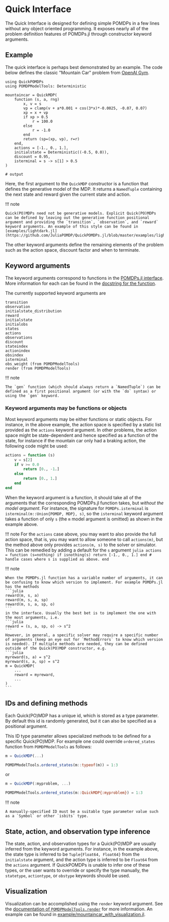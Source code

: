 # Quick Interface

The Quick Interface is designed for defining simple POMDPs in a few lines without any object oriented programming. It exposes nearly all of the problem definition features of POMDPs.jl through constructor keyword arguments.

## Example

The quick interface is perhaps best demonstrated by an example. The code below defines the classic "Mountain Car" problem from 
[OpenAI Gym](https://github.com/openai/gym/blob/master/gym/envs/classic_control/mountain_car.py).

```jldoctest; output = false, filter = r".*"
using QuickPOMDPs
using POMDPModelTools: Deterministic

mountaincar = QuickMDP(
    function (s, a, rng)        
        x, v = s
        vp = clamp(v + a*0.001 + cos(3*x)*-0.0025, -0.07, 0.07)
        xp = x + vp
        if xp > 0.5
            r = 100.0
        else
            r = -1.0
        end
        return (sp=(xp, vp), r=r)
    end,
    actions = [-1., 0., 1.],
    initialstate = Deterministic((-0.5, 0.0)),
    discount = 0.95,
    isterminal = s -> s[1] > 0.5
)

# output

```

Here, the first argument to the `QuickMDP` constructor is a function that defines the generative model of the MDP. It returns a `NamedTuple` containing the next state and reward given the current state and action.

!!! note

    Quick(PO)MDPs need not be generative models. Explicit Quick(PO)MDPs can be defined by leaving out the generative function positional argument and providing the `transition`, `observation`, and `reward` keyword arguments. An example of this style can be found in [examples/lightdark.jl](https://github.com/JuliaPOMDP/QuickPOMDPs.jl/blob/master/examples/lightdark.jl).

The other keyword arguments define the remaining elements of the problem such as the action space, discount factor and when to terminate.

## Keyword arguments

The keyword arguments correspond to functions in the [POMDPs.jl interface](https://juliapomdp.github.io/POMDPs.jl/stable/api/#Index-1). More information for each can be found in the [docstring for the function](https://juliapomdp.github.io/POMDPs.jl/stable/api/#Model-Functions-1).

The currently supported keyword arguments are
```
transition
observation
initialstate_distribution
reward
initialstate
initialobs
states
actions
observations
discount
stateindex
actionindex
obsindex
isterminal
obs_weight (from POMDPModelTools)
render (from POMDPModelTools)
```

!!! note

    The `gen` function (which should always return a `NamedTuple`) can be defined as a first positional argument (or with the `do` syntax) or using the `gen` keyword.

### Keyword arguments may be functions or objects

Most keyword arguments may be either functions or static objects. For instance, in the above example, the action space is specified by a static list provided as the `actions` keyword argument. In other problems, the action space might be state-dependent and hence specified as a function of the state, for instance if the mountain car only had a braking action, the following code might be used:
```julia
actions = function (s) 
    v = s[2]
    if v >= 0.0
        return [0., -1.]
    else
        return [0., 1.]
    end
end
```

When the keyword argument is a function, it should take all of the arguments that the corresponding POMDPs.jl function takes, but *without the model argument*. For instance, the signature for `POMDPs.isterminal` is `isterminal(m::Union{POMDP, MDP}, s)`, so the `isterminal` keyword argument takes a function of only `s` (the `m` model argument is omitted) as shown in the example above.

!!! note
    For the `actions` case above, you may want to also provide the full action space, that is, you may want to allow someone to call `actions(m)`, but the method above only provides `actions(m, s)` to the solver or simulator. This can be remedied by adding a default for the `s` argument
    ```julia
    actions = function (s=nothing)
        if isnothing(s)
            return [-1., 0., 1.]
        end
        # handle cases where s is supplied as above.
    end
    ```

!!! note

    When the POMDPs.jl function has a variable number of arguments, it can be confusing to know which version to implement. For example POMDPs.jl has the methods
    ```julia
    reward(m, s, a)
    reward(m, s, a, sp)
    reward(m, s, a, sp, o)
    ```
    in the interface. Usually the best bet is to implement the one with the most arguments, i.e.
    ```julia
    reward = (s, a, sp, o) -> s^2
    ```
    However, in general, a specific solver may require a specific number of arguments (keep an eye out for `MethodErrors` to know which version is needed). If multiple methods are needed, they can be defined outside of the Quick(PO)MDP constructor, e.g.
    ```julia
    myreward(s, a) = s^2
    myreward(s, a, sp) = s^2
    m = QuickMDP(
        ...
        reward = myreward,
        ...
    )
    ```

## IDs and defining methods

Each Quick(PO)MDP has a unique id, which is stored as a type parameter. By default this id is randomly generated, but it can also be specified as a positional argument.

This ID type parameter allows specialized methods to be defined for a specific Quick(PO)MDP. For example one could override `ordered_states` function from `POMDPModelTools` as follows:

```julia
m = QuickMDP(...)

POMDPModelTools.ordered_states(m::typeof(m)) = 1:3
```
or
```julia
m = QuickMDP(:myproblem, ...)

POMDPModelTools.ordered_states(m::QuickMDP{:myproblem}) = 1:3
```

!!! note
    
    A manually-specified ID must be a suitable type parameter value such as a `Symbol` or other `isbits` type.

## State, action, and observation type inference

The state, action, and observation types for a Quick(PO)MDP are usually inferred from the keyword arguments. For instance, in the example above, the state type is inferred to be `Tuple{Float64, Float64}` from the `initialstate` argument, and the action type is inferred to be `Float64` from the `actions` argument. If QuickPOMDPs is unable to infer one of these types, or the user wants to override or specify the type manually, the `statetype`, `actiontype`, or `obstype` keywords should be used.

## Visualization

Visualization can be accomplished using the `render` keyword argument. See the [documentation of `POMDPModelTools.render`](https://juliapomdp.github.io/POMDPModelTools.jl/latest/visualization.html#POMDPModelTools.render) for more information. An example can be found in [example/mountaincar_with_visualization.jl](https://github.com/JuliaPOMDP/QuickPOMDPs.jl/blob/master/examples/lightdark.jl).
